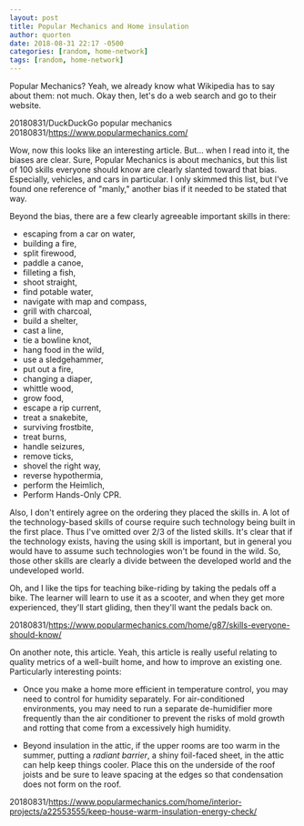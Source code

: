 ```yaml
---
layout: post
title: Popular Mechanics and Home insulation
author: quorten
date: 2018-08-31 22:17 -0500
categories: [random, home-network]
tags: [random, home-network]
---
```


Popular Mechanics?  Yeah, we already know what Wikipedia has to say
about them: not much.  Okay then, let's do a web search and go to
their website.

20180831/DuckDuckGo popular mechanics  
20180831/https://www.popularmechanics.com/

Wow, now this looks like an interesting article.  But...  when I read
into it, the biases are clear.  Sure, Popular Mechanics is about
mechanics, but this list of 100 skills everyone should know are
clearly slanted toward that bias.  Especially, vehicles, and cars in
particular.  I only skimmed this list, but I've found one reference of
"manly," another bias if it needed to be stated that way.

Beyond the bias, there are a few clearly agreeable important skills in
there:

* escaping from a car on water,
* building a fire,
* split firewood,
* paddle a canoe,
* filleting a fish,
* shoot straight,
* find potable water,
* navigate with map and compass,
* grill with charcoal,
* build a shelter,
* cast a line,
* tie a bowline knot,
* hang food in the wild,
* use a sledgehammer,
* put out a fire,
* changing a diaper,
* whittle wood,
* grow food,
* escape a rip current,
* treat a snakebite,
* surviving frostbite,
* treat burns,
* handle seizures,
* remove ticks,
* shovel the right way,
* reverse hypothermia,
* perform the Heimlich,
* Perform Hands-Only CPR.

Also, I don't entirely agree on the ordering they placed the skills
in.  A lot of the technology-based skills of course require such
technology being built in the first place.  Thus I've omitted over 2/3
of the listed skills.  It's clear that if the technology exists,
having the using skill is important, but in general you would have to
assume such technologies won't be found in the wild.  So, those other
skills are clearly a divide between the developed world and the
undeveloped world.

Oh, and I like the tips for teaching bike-riding by taking the pedals
off a bike.  The learner will learn to use it as a scooter, and when
they get more experienced, they'll start gliding, then they'll want
the pedals back on.

20180831/https://www.popularmechanics.com/home/g87/skills-everyone-should-know/

On another note, this article.  Yeah, this article is really useful
relating to quality metrics of a well-built home, and how to improve
an existing one.  Particularly interesting points:

* Once you make a home more efficient in temperature control, you may
  need to control for humidity separately.  For air-conditioned
  environments, you may need to run a separate de-humidifier more
  frequently than the air conditioner to prevent the risks of mold
  growth and rotting that come from a excessively high humidity.

* Beyond insulation in the attic, if the upper rooms are too warm in
  the summer, putting a _radiant barrier_, a shiny foil-faced sheet,
  in the attic can help keep things cooler.  Place this on the
  underside of the roof joists and be sure to leave spacing at the
  edges so that condensation does not form on the roof.

20180831/https://www.popularmechanics.com/home/interior-projects/a22553555/keep-house-warm-insulation-energy-check/

